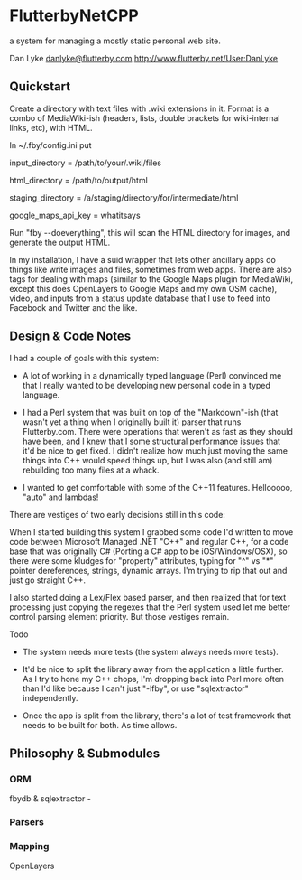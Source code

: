 # FlutterbyNetCPP

a system for managing a mostly static personal web site.

Dan Lyke
danlyke@flutterby.com
http://www.flutterby.net/User:DanLyke

## Quickstart

Create a directory with text files with .wiki extensions in it. Format
is a combo of MediaWiki-ish (headers, lists, double brackets for
wiki-internal links, etc), with HTML.

In ~/.fby/config.ini put

  input_directory = /path/to/your/.wiki/files

  html_directory = /path/to/output/html

  staging_directory = /a/staging/directory/for/intermediate/html

  google_maps_api_key = whatitsays

Run "fby --doeverything", this will scan the HTML directory for
images, and generate the output HTML.

In my installation, I have a suid wrapper that lets other ancillary
apps do things like write images and files, sometimes from web
apps. There are also tags for dealing with maps (similar to the Google
Maps plugin for MediaWiki, except this does OpenLayers to Google Maps
and my own OSM cache), video, and inputs from a status update database
that I use to feed into Facebook and Twitter and the like.


## Design & Code Notes

I had a couple of goals with this system:

* A lot of working in a dynamically typed language (Perl) convinced me
  that I really wanted to be developing new personal code in a typed
  language.

* I had a Perl system that was built on top of the "Markdown"-ish
  (that wasn't yet a thing when I originally built it) parser that
  runs Flutterby.com. There were operations that weren't as fast as
  they should have been, and I knew that I some structural performance
  issues that it'd be nice to get fixed. I didn't realize how much
  just moving the same things into C++ would speed things up, but I
  was also (and still am) rebuilding too many files at a whack.

* I wanted to get comfortable with some of the C++11
  features. Hellooooo, "auto" and lambdas!

There are vestiges of two early decisions still in this code:

When I started building this system I grabbed some code I'd written to
move code between Microsoft Managed .NET "C++" and regular C++, for a
code base that was originally C# (Porting a C# app to be
iOS/Windows/OSX), so there were some kludges for "property"
attributes, typing for "^" vs "*" pointer dereferences, strings,
dynamic arrays. I'm trying to rip that out and just go straight C++.

I also started doing a Lex/Flex based parser, and then realized that
for text processing just copying the regexes that the Perl system used
let me better control parsing element priority. But those vestiges
remain.

Todo

* The system needs more tests (the system always needs more tests).

* It'd be nice to split the library away from the application a little
  further. As I try to hone my C++ chops, I'm dropping back into Perl
  more often than I'd like because I can't just "-lfby", or use
  "sqlextractor" independently.

* Once the app is split from the library, there's a lot of test
  framework that needs to be built for both. As time allows.

## Philosophy & Submodules

### ORM

fbydb & sqlextractor - 

### Parsers

### Mapping

OpenLayers


